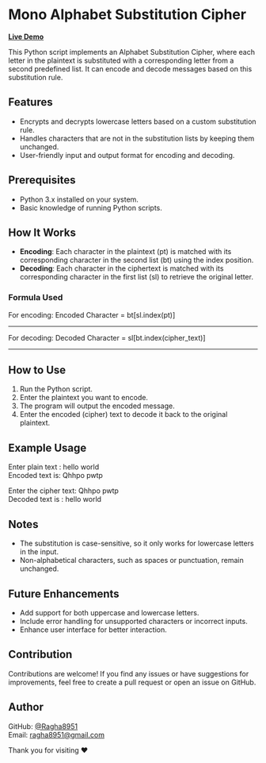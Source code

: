 # Mono Alphabet Substitution Cipher

[**Live Demo**](https://colab.research.google.com/drive/1VQv8Dp0BcxIMqHCkeJvRnS0qsmSUItXg?usp=sharing)

This Python script implements an Alphabet Substitution Cipher, where each letter in the plaintext is substituted with a corresponding letter from a second predefined list. It can encode and decode messages based on this substitution rule.

## Features

- Encrypts and decrypts lowercase letters based on a custom substitution rule.
- Handles characters that are not in the substitution lists by keeping them unchanged.
- User-friendly input and output format for encoding and decoding.

## Prerequisites

- Python 3.x installed on your system.
- Basic knowledge of running Python scripts.

## How It Works

- **Encoding**: Each character in the plaintext (pt) is matched with its corresponding character in the second list (bt) using the index position.
- **Decoding**: Each character in the ciphertext is matched with its corresponding character in the first list (sl) to retrieve the original letter.

### Formula Used

For encoding:
Encoded Character = bt[sl.index(pt)]

---

For decoding:
Decoded Character = sl[bt.index(cipher_text)]

---

## How to Use

1. Run the Python script.
2. Enter the plaintext you want to encode.
3. The program will output the encoded message.
4. Enter the encoded (cipher) text to decode it back to the original plaintext.

## Example Usage

Enter plain text : hello world  
Encoded text is: Qhhpo pwtp  

Enter the cipher text: Qhhpo pwtp  
Decoded text is : hello world

## Notes

- The substitution is case-sensitive, so it only works for lowercase letters in the input.
- Non-alphabetical characters, such as spaces or punctuation, remain unchanged.

## Future Enhancements

- Add support for both uppercase and lowercase letters.
- Include error handling for unsupported characters or incorrect inputs.
- Enhance user interface for better interaction.

## Contribution

Contributions are welcome! If you find any issues or have suggestions for improvements, feel free to create a pull request or open an issue on GitHub.

## Author

 
GitHub: [@Ragha8951](https://github.com/Ragha8951)  
Email: [ragha8951@gmail.com](mailto:ragha8951@gmail.com)  

Thank you for visiting ❤️

